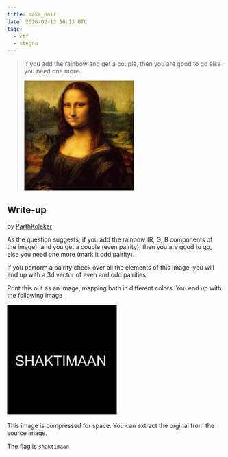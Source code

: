 ```yaml
---
title: make_pair
date: 2016-02-13 10:13 UTC
tags: 
  - ctf
  - stegno
---
```


> If you add the rainbow and get a couple, then you are good to go else you need one more.
> 
> ![Attached Image](2016-02-13-make-pair/image.png)

## Write-up

by [ParthKolekar](https://github.com/ParthKolekar)

As the question suggests, if you add the rainbow (R, G, B components of the image), and you 
get a couple (even pairity), then you are good to go, else you need one more (mark it odd pairity).

If you perform a pairity check over all the elements of this image, you will end up with a 3d vector
of even and odd pairities.

Print this out as an image, mapping both in different colors. You end up with the following image

![Attached Image](2016-02-13-make-pair/shaktimaan.jpg)

This image is compressed for space. You can extract the orginal from the source image.

The flag is `shaktimaan`
